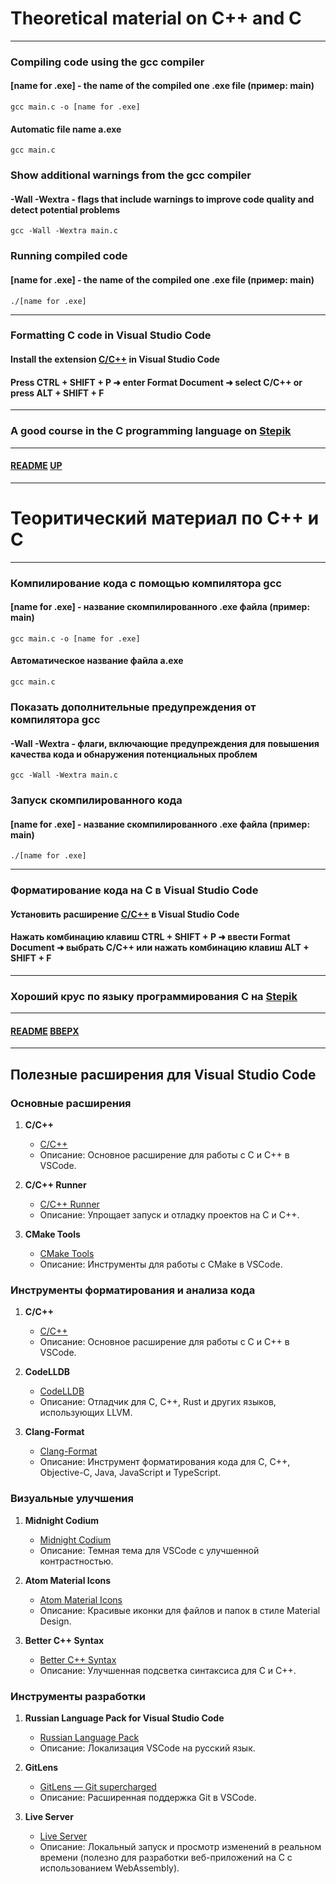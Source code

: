# Theoretical material on C++ and C
<a name="up"></a>

---

### Compiling code using the gcc compiler
#### [name for .exe] - the name of the compiled one .exe file (пример: main)
```commandline
gcc main.c -o [name for .exe]
```
#### Automatic file name a.exe
```commandline
gcc main.c
```

### Show additional warnings from the gcc compiler
#### -Wall -Wextra - flags that include warnings to improve code quality and detect potential problems
```commandline
gcc -Wall -Wextra main.c
```

### Running compiled code
#### [name for .exe] - the name of the compiled one .exe file (пример: main)
```commandline
./[name for .exe]
```

---

### Formatting C code in Visual Studio Code
#### Install the extension [C/C++](https://marketplace.visualstudio.com/items?itemName=ms-vscode.cpptools) in Visual Studio Code
#### Press CTRL + SHIFT + P ➜ enter Format Document ➜ select C/C++ or press ALT + SHIFT + F

---

### A good course in the C programming language on [Stepik](https://stepik.org/course/57680/info)

---

#### [README](README.md) [UP](#up)

---

# Теоритический материал по C++ и C
<a name="вверх"></a>

---

### Компилирование кода с помощью компилятора gcc
#### [name for .exe] - название скомпилированного .exe файла (пример: main)
```commandline
gcc main.c -o [name for .exe]
```
#### Автоматическое название файла a.exe
```commandline
gcc main.c
```

### Показать дополнительные предупреждения от компилятора gcc
#### -Wall -Wextra - флаги, включающие предупреждения для повышения качества кода и обнаружения потенциальных проблем
```commandline
gcc -Wall -Wextra main.c
```

### Запуск скомпилированного кода 
#### [name for .exe] - название скомпилированного .exe файла (пример: main)
```commandline
./[name for .exe]
```

---

### Форматирование кода на C в Visual Studio Code
#### Установить расширение [C/C++](https://marketplace.visualstudio.com/items?itemName=ms-vscode.cpptools) в Visual Studio Code
#### Нажать комбинацию клавиш CTRL + SHIFT + P ➜ ввести Format Document ➜ выбрать C/C++ или нажать комбинацию клавиш ALT + SHIFT + F

---

### Хороший крус по языку программирования C на [Stepik](https://stepik.org/course/57680/info)

---

#### [README](README.md) [ВВЕРХ](#вверх)

---

## Полезные расширения для Visual Studio Code

### Основные расширения

1. **C/C++**
   - [C/C++](https://marketplace.visualstudio.com/items?itemName=ms-vscode.cpptools)
   - Описание: Основное расширение для работы с C и C++ в VSCode.

2. **C/C++ Runner**
   - [C/C++ Runner](https://marketplace.visualstudio.com/items?itemName=franneck94.c-cpp-runner)
   - Описание: Упрощает запуск и отладку проектов на C и C++.

3. **CMake Tools**
   - [CMake Tools](https://marketplace.visualstudio.com/items?itemName=ms-vscode.cmake-tools)
   - Описание: Инструменты для работы с CMake в VSCode.

### Инструменты форматирования и анализа кода

1. **C/C++**
   - [C/C++](https://marketplace.visualstudio.com/items?itemName=ms-vscode.cpptools)
   - Описание: Основное расширение для работы с C и C++ в VSCode.

2. **CodeLLDB**
   - [CodeLLDB](https://marketplace.visualstudio.com/items?itemName=vadimcn.vscode-lldb)
   - Описание: Отладчик для C, C++, Rust и других языков, использующих LLVM.

3. **Clang-Format**
   - [Clang-Format](https://marketplace.visualstudio.com/items?itemName=xaver.clang-format)
   - Описание: Инструмент форматирования кода для C, C++, Objective-C, Java, JavaScript и TypeScript.

### Визуальные улучшения

1. **Midnight Codium**
   - [Midnight Codium](https://marketplace.visualstudio.com/items?itemName=mischah.midnight-codium)
   - Описание: Темная тема для VSCode с улучшенной контрастностью.

2. **Atom Material Icons**
   - [Atom Material Icons](https://marketplace.visualstudio.com/items?itemName=donjayamanne.python-environment-manager)
   - Описание: Красивые иконки для файлов и папок в стиле Material Design.

3. **Better C++ Syntax**
   - [Better C++ Syntax](https://marketplace.visualstudio.com/items?itemName=jeff-hykin.better-cpp-syntax)
   - Описание: Улучшенная подсветка синтаксиса для C и C++.

### Инструменты разработки

1. **Russian Language Pack for Visual Studio Code**
   - [Russian Language Pack](https://marketplace.visualstudio.com/items?itemName=MS-CEINTL.vscode-language-pack-ru)
   - Описание: Локализация VSCode на русский язык.

2. **GitLens**
   - [GitLens — Git supercharged](https://marketplace.visualstudio.com/items?itemName=eamodio.gitlens)
   - Описание: Расширенная поддержка Git в VSCode.

3. **Live Server**
   - [Live Server](https://marketplace.visualstudio.com/items?itemName=ritwickdey.LiveServer)
   - Описание: Локальный запуск и просмотр изменений в реальном времени (полезно для разработки веб-приложений на C с использованием WebAssembly).
   